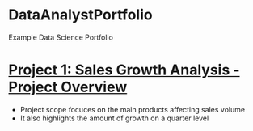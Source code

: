 # DataAnalystPortfolio
Example Data Science Portfolio 

# [Project 1: Sales Growth Analysis - Project Overview](https://github.com/eslamhelmi/SalesGrowthAnalysis)
* Project scope focuces on the main products affecting sales volume 
* It also highlights the amount of growth on a quarter level
